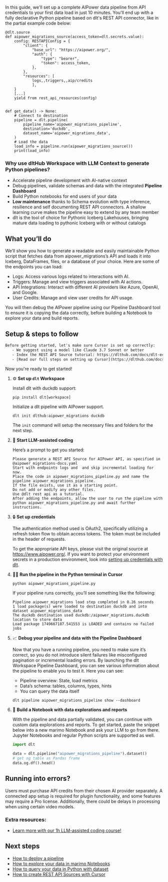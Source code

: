 In this guide, we'll set up a complete AIPower data pipeline from API credentials to your first data load in just 10 minutes. You'll end up with a fully declarative Python pipeline based on dlt's REST API connector, like in the partial example code below:

```python-outcome
@dlt.source
def aipower_migrations_source(access_token=dlt.secrets.value):
    config: RESTAPIConfig = {
        "client": {
            "base_url": "https://aipower.org/",
            "auth": {
                "type": "bearer",
                "token": access_token,
            },
        },
        "resources": [
            logs,,triggers,,aip/credits
            ],
    }
    [...]
    yield from rest_api_resources(config)


def get_data() -> None:
    # Connect to destination
    pipeline = dlt.pipeline(
        pipeline_name='aipower_migrations_pipeline',
        destination='duckdb',
        dataset_name='aipower_migrations_data', 
    )
    # Load the data
    load_info = pipeline.run(aipower_migrations_source())
    print(load_info) 
```

### Why use dltHub Workspace with LLM Context to generate Python pipelines?

- Accelerate pipeline development with AI-native context
- Debug pipelines, validate schemas and data with the integrated **Pipeline Dashboard**
- Build Python notebooks for end users of your data
- **Low maintenance** thanks to Schema evolution with type inference, resilience and self documenting REST API connectors. A shallow learning curve makes the pipeline easy to extend by any team member
- dlt is the tool of choice for Pythonic Iceberg Lakehouses, bringing mature data loading to pythonic Iceberg with or without catalogs

## What you’ll do

We’ll show you how to generate a readable and easily maintainable Python script that fetches data from aipower_migrations’s API and loads it into Iceberg, DataFrames, files, or a database of your choice. Here are some of the endpoints you can load:

- Logs: Access various logs related to interactions with AI.
- Triggers: Manage and view triggers associated with AI actions.
- API Integrations: Interact with different AI providers like Azure, OpenAI, and Google.
- User Credits: Manage and view user credits for API usage.

You will then debug the AIPower pipeline using our Pipeline Dashboard tool to ensure it is copying the data correctly, before building a Notebook to explore your data and build reports.

## Setup & steps to follow

```default
Before getting started, let's make sure Cursor is set up correctly:
   - We suggest using a model like Claude 3.7 Sonnet or better
   - Index the REST API Source tutorial: https://dlthub.com/docs/dlt-ecosystem/verified-sources/rest_api/ and add it to context as **@dlt rest api**
   - [Read our full steps on setting up Cursor](https://dlthub.com/docs/dlt-ecosystem/llm-tooling/cursor-restapi#23-configuring-cursor-with-documentation)
```

Now you're ready to get started!

1. ⚙️ **Set up `dlt` Workspace**
    
    Install dlt with duckdb support:
    ```shell
    pip install dlt[workspace]
    ```

    Initialize a dlt pipeline with AIPower support.
    ```shell
    dlt init dlthub:aipower_migrations duckdb
    ```

    The `init` command will setup the necessary files and folders for the next step.
    
2. 🤠 **Start LLM-assisted coding**
    
    Here’s a prompt to get you started:
    
    ```prompt
    Please generate a REST API Source for AIPower API, as specified in @aipower_migrations-docs.yaml 
    Start with endpoints logs and  and skip incremental loading for now. 
    Place the code in aipower_migrations_pipeline.py and name the pipeline aipower_migrations_pipeline. 
    If the file exists, use it as a starting point. 
    Do not add or modify any other files. 
    Use @dlt rest api as a tutorial. 
    After adding the endpoints, allow the user to run the pipeline with python aipower_migrations_pipeline.py and await further instructions.
    ```

    
3. 🔒 **Set up credentials** 
    
    The authentication method used is OAuth2, specifically utilizing a refresh token flow to obtain access tokens. The token must be included in the header of requests.
    
    To get the appropriate API keys, please visit the original source at https://www.aipower.org/.
    If you want to protect your environment secrets in a production environment, look into [setting up credentials with dlt](https://dlthub.com/docs/walkthroughs/add_credentials).
    
4. 🏃‍♀️ **Run the pipeline in the Python terminal in Cursor**
    
    ```shell
    python aipower_migrations_pipeline.py
    ```
    
    If your pipeline runs correctly, you’ll see something like the following:
    
    ```shell
    Pipeline aipower_migrations load step completed in 0.26 seconds
    1 load package(s) were loaded to destination duckdb and into dataset aipower_migrations_data
    The duckdb destination used duckdb:/aipower_migrations.duckdb location to store data
    Load package 1749667187.541553 is LOADED and contains no failed jobs
    ```
    
5. 📈 **Debug your pipeline and data with the Pipeline Dashboard**

    Now that you have a running pipeline, you need to make sure it’s correct, so you do not introduce silent failures like misconfigured pagination or incremental loading errors. By launching the dlt Workspace Pipeline Dashboard, you can see various information about the pipeline to enable you to test it. Here you can see:
    - Pipeline overview: State, load metrics
    - Data’s schema: tables, columns, types, hints
    - You can query the data itself
    
    ```shell
    dlt pipeline aipower_migrations_pipeline show --dashboard
    ```
    
6. 🐍 **Build a Notebook with data explorations and reports**

    With the pipeline and data partially validated, you can continue with custom data explorations and reports. To get started, paste the snippet below into a new marimo Notebook and ask your LLM to go from there. Jupyter Notebooks and regular Python scripts are supported as well.

    
    ```python
    import dlt

   data = dlt.pipeline("aipower_migrations_pipeline").dataset()
   # get og table as Pandas frame
   data.og.df().head()
    ```

## Running into errors?

Users must purchase API credits from their chosen AI provider separately. A connected app setup is required for plugin functionality, and some features may require a Pro license. Additionally, there could be delays in processing when using certain video models.

### Extra resources:

- [Learn more with our 1h LLM-assisted coding course!](https://www.youtube.com/watch?v=GGid70rnJuM)

## Next steps

- [How to deploy a pipeline](https://dlthub.com/docs/walkthroughs/deploy-a-pipeline)
- [How to explore your data in marimo Notebooks](https://dlthub.com/docs/general-usage/dataset-access/marimo)
- [How to query your data in Python with dataset](https://dlthub.com/docs/general-usage/dataset-access/dataset)
- [How to create REST API Sources with Cursor](https://dlthub.com/docs/dlt-ecosystem/llm-tooling/cursor-restapi)